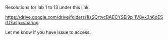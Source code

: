 Resolutions for lab 1 to 13 under this link.

https://drive.google.com/drive/folders/1isSQrtvcBAECYSEj9p_1V8yx3h6dESrU?usp=sharing

Let me know if you have issue to access.
